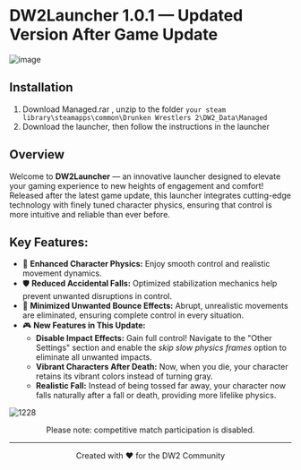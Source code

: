 # DW2Launcher 1.0.1 — Updated Version After Game Update

![image](https://github.com/user-attachments/assets/05b5cd5b-3035-4408-8d7a-a630e7f86c96)

## Installation

1. Download Managed.rar , unzip to the folder `your steam library\steamapps\common\Drunken Wrestlers 2\DW2_Data\Managed`
2. Download the launcher, then follow the instructions in the launcher

## Overview

Welcome to **DW2Launcher** — an innovative launcher designed to elevate your gaming experience to new heights of engagement and comfort! Released after the latest game update, this launcher integrates cutting-edge technology with finely tuned character physics, ensuring that control is more intuitive and reliable than ever before.

## Key Features:

- 🎯 **Enhanced Character Physics:** Enjoy smooth control and realistic movement dynamics.
- 🛡️ **Reduced Accidental Falls:** Optimized stabilization mechanics help prevent unwanted disruptions in control.
- 🔄 **Minimized Unwanted Bounce Effects:** Abrupt, unrealistic movements are eliminated, ensuring complete control in every situation.
- 🎮 **New Features in This Update:**
  - **Disable Impact Effects:** Gain full control! Navigate to the "Other Settings" section and enable the *skip slow physics frames* option to eliminate all unwanted impacts.
  - **Vibrant Characters After Death:** Now, when you die, your character retains its vibrant colors instead of turning gray.
  - **Realistic Fall:** Instead of being tossed far away, your character now falls naturally after a fall or death, providing more lifelike physics.

![1228](https://github.com/user-attachments/assets/8f0bdd67-703a-4167-9e00-772205fc4f2c)

<p align="center">
Please note: competitive match participation is disabled.
</p>

---

<p align="center">
Created with ❤️ for the DW2 Community
</p>
